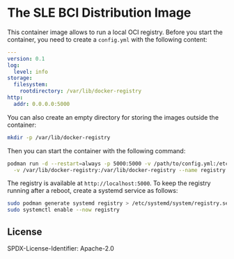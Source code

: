 # The SLE BCI Distribution Image

This container image allows to run a local OCI registry. Before you start the container,
you need to create a `config.yml` with the following content:

```yaml
---
version: 0.1
log:
  level: info
storage:
  filesystem:
    rootdirectory: /var/lib/docker-registry
http:
  addr: 0.0.0.0:5000
```

You can also create an empty directory for storing the images outside the container:

```bash
mkdir -p /var/lib/docker-registry
```

Then you can start the container with the following command:

```bash
podman run -d --restart=always -p 5000:5000 -v /path/to/config.yml:/etc/docker/registry/config.yml \
  -v /var/lib/docker-registry:/var/lib/docker-registry --name registry registry.suse.com/suse/registry:%%registry_version%%-%RELEASE%
```

The registry is available at `http://localhost:5000`. To keep the registry running after a reboot, create a systemd service as follows:

```bash
sudo podman generate systemd registry > /etc/systemd/system/registry.service
sudo systemctl enable --now registry
```


## License
 SPDX-License-Identifier: Apache-2.0